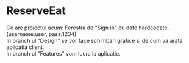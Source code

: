 # ReserveEat
 Ce are proiectul acum: Ferestra de "Sign in" cu date hardcodate.(username:user, pass:1234)</br>
 In branch ul "Design" se vor face schimbari grafice si de cum va arata aplicatia client.</br>
 In branch ul "Features" vom lucra la aplicatie.</br>
